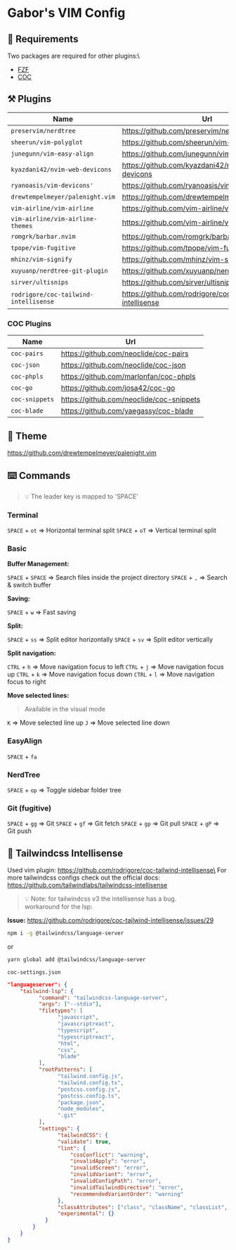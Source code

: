 # Gabor's VIM Config

## 🚀 Requirements

Two packages are required for other plugins:\
- [FZF](https://github.com/junegunn/fzf.vim)
- [COC](https://github.com/neoclide/coc.nvim)

## ⚒️ Plugins
| Name                                  | Url                                                    | Category    |
|---------------------------------------|--------------------------------------------------------|-------------|
| `preservim/nerdtree`                  | https://github.com/preservim/nerdtree                  |             |
| `sheerun/vim-polyglot`                | https://github.com/sheerun/vim-polyglot                |             |
| `junegunn/vim-easy-align`             | https://github.com/junegunn/vim-easy-align             |             |
| `kyazdani42/nvim-web-devicons`        | https://github.com/kyazdani42/nvim-web-devicons        | icons       |
| `ryanoasis/vim-devicons'`             | https://github.com/ryanoasis/vim-devicons              | icons       |
| `drewtempelmeyer/palenight.vim`       | https://github.com/drewtempelmeyer/palenight.vim       | theme       |
| `vim-airline/vim-airline`             | https://github.com/vim-airline/vim-airline             | overlay     |
| `vim-airline/vim-airline-themes`      | https://github.com/vim-airline/vim-airline-themes      | overlay     |
| `romgrk/barbar.nvim`                  | https://github.com/romgrk/barbar.nvim                  | overlay     |
| `tpope/vim-fugitive`                  | https://github.com/tpope/vim-fugitive                  | git         |
| `mhinz/vim-signify`                   | https://github.com/mhinz/vim-signify                   | git         |
| `xuyuanp/nerdtree-git-plugin`         | https://github.com/xuyuanp/nerdtree-git-plugin         | git         |
| `sirver/ultisnips`                    | https://github.com/sirver/ultisnips                    | snippets    |
| `rodrigore/coc-tailwind-intellisense` | https://github.com/rodrigore/coc-tailwind-intellisense | intelisense |

### COC Plugins
| Name           | Url                                      |
|----------------|------------------------------------------|
| `coc-pairs`    | https://github.com/neoclide/coc-pairs    |
| `coc-json`     | https://github.com/neoclide/coc-json     |
| `coc-phpls`    | https://github.com/marlonfan/coc-phpls   |
| `coc-go`       | https://github.com/josa42/coc-go         |
| `coc-snippets` | https://github.com/neoclide/coc-snippets |
| `coc-blade`    | https://github.com/yaegassy/coc-blade    |

## 🌙 Theme
https://github.com/drewtempelmeyer/palenight.vim

## ⌨️ Commands

> 💡 The leader key is mapped to 'SPACE'

### Terminal

`SPACE` + `ot` => Horizontal terminal split
`SPACE` + `oT` => Vertical terminal split 

### Basic

**Buffer Management:**

`SPACE` + `SPACE` => Search files inside the project directory
`SPACE` + `,`     => Search & switch buffer

 
**Saving:**

`SPACE` + `w` => Fast saving 


**Split:**

`SPACE` + `ss` => Split editor horizontally
`SPACE` + `sv` => Split editor vertically

**Split navigation:**

`CTRL` + `h` => Move navigation focus to left 
`CTRL` + `j` => Move navigation focus up
`CTRL` + `k` => Move navigation focus down
`CTRL` + `l` => Move navigation focus to right


**Move selected lines:**

> Available in the visual mode

`K` => Move selected line up 
`J` => Move selected line down

### EasyAlign

`SPACE` + `fa`


### NerdTree
`SPACE` + `op` => Toggle sidebar folder tree

### Git (fugitive)

`SPACE` + `gg` => Git
`SPACE` + `gf` => Git fetch
`SPACE` + `gp` => Git pull
`SPACE` + `gP` => Git push


## 🌟 Tailwindcss Intellisense

Used vim plugin: https://github.com/rodrigore/coc-tailwind-intellisense\
For more tailwindcss configs check out the official docs: https://github.com/tailwindlabs/tailwindcss-intellisense

> 💡 Note: for tailwindcss v3 the intellisense has a bug.\
> workaround for the lsp: 

**Issue:** https://github.com/rodrigore/coc-tailwind-intellisense/issues/29

```bash
npm i -g @tailwindcss/language-server
```

or

```bash
yarn global add @tailwindcss/language-server
```

`coc-settings.json`
```json
"languageserver": {
    "tailwind-lsp": {
          "command": "tailwindcss-language-server",
          "args": ["--stdio"],
          "filetypes": [
                "javascript",
                "javascriptreact",
                "typescript",
                "typescriptreact",
                "html",
                "css",
                "blade"
          ],
          "rootPatterns": [
                "tailwind.config.js",
                "tailwind.config.ts",
                "postcss.config.js",
                "postcss.config.ts",
                "package.json",
                "node_modules",
                ".git"
          ],
          "settings": {
                "tailwindCSS": {
                "validate": true,
                "lint": {
                    "cssConflict": "warning",
                    "invalidApply": "error",
                    "invalidScreen": "error",
                    "invalidVariant": "error",
                    "invalidConfigPath": "error",
                    "invalidTailwindDirective": "error",
                    "recommendedVariantOrder": "warning"
                },
                "classAttributes": ["class", "className", "classList", "ngClass"],
                "experimental": {}
            }
        }
    }
}
```
